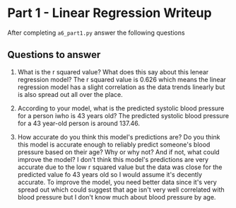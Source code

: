 # Part 1 - Linear Regression Writeup

After completing `a6_part1.py` answer the following questions

## Questions to answer

1. What is the r squared value?  What does this say about this lenear regression model?
The r squared value is 0.626 which means the linear regression model has a slight correlation as the data trends linearly but is also spread out all over the place.

2. According to your model, what is the predicted systolic blood pressure for a person iwho is 43 years old?
The predicted systolic blood pressure for a 43 year-old person is around 137.46.

3. How accurate do you think this model's predictions are?  Do you think this model is accurate enough to reliably predict someone's blood pressure based on their age?  Why or why not?  And if not, what could improve the model?
I don't think this model's predictions are very accurate due to the low r squared value but the data was close for the predicted value fo 43 years old so I would assume it's decently accurate. To improve the model, you need better data since it's very spread out which could suggest that age isn't very well correlated with blood pressure but I don't know much about blood pressure by age.